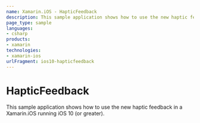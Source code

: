 ```yaml
---
name: Xamarin.iOS - HapticFeedback
description: This sample application shows how to use the new haptic feedback in a Xamarin.iOS running iOS 10 (or greater).
page_type: sample
languages:
- csharp
products:
- xamarin
technologies:
- xamarin-ios
urlFragment: ios10-hapticfeedback
---
```

# HapticFeedback

This sample application shows how to use the new haptic feedback in a Xamarin.iOS running iOS 10 (or greater). 





